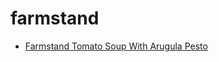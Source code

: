 # farmstand

 * [Farmstand Tomato Soup With Arugula Pesto](../../index/f/farmstand-tomato-soup-with-arugula-pesto-358151.json)
